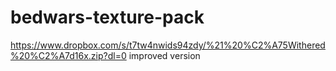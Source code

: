 # bedwars-texture-pack

https://www.dropbox.com/s/t7tw4nwids94zdy/%21%20%C2%A75Withered%20%C2%A7d16x.zip?dl=0 improved version
